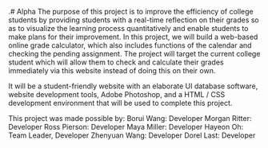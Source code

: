 .# Alpha
The purpose of this project is to improve the efficiency of college students by providing students with a real-time reflection on their grades so as to visualize the learning process quantitatively and enable students to make plans for their improvement. In this project, we will build a web-based online grade calculator, which also includes functions of the calendar and checking the pending assignment. The project will target the current college student which will allow them to check and calculate their grades immediately via this website instead of doing this on their own.

It will be a student-friendly website with an elaborate UI database software, website development tools, Adobe Photoshop, and a HTML / CSS development environment that will be used to complete this project. 

This project was made possible by:
Borui Wang:     Developer
Morgan Ritter:  Developer
Ross Pierson:   Developer
Maya Miller:    Developer
Hayeon Oh:      Team Leader, Developer
Zhenyuan Wang:  Developer
Dorel Last:     Developer

